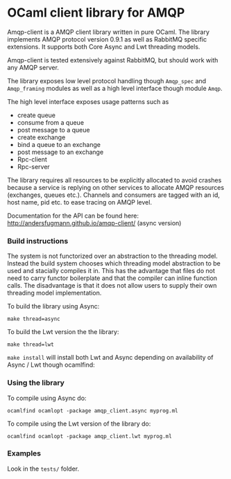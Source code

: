 OCaml client library for AMQP
=============================

Amqp-client is a AMQP client library written in pure OCaml. The
library implements AMQP protocol version 0.9.1 as well as RabbitMQ specific
extensions. It supports both Core Async and Lwt threading models.

Amqp-client is tested extensively against RabbitMQ, but should work
with any AMQP server.

The library exposes low level protocol handling though ```Amqp_spec```
and ```Amqp_framing``` modules as well as a high level interface
though module ```Amqp```.

The high level interface exposes usage patterns such as
 * create queue
 * consume from a queue
 * post message to a queue
 * create exchange
 * bind a queue to an exchange
 * post message to an exchange
 * Rpc-client
 * Rpc-server

The library requires all resources to be explicitly allocated to avoid
crashes because a service is replying on other services to allocate AMQP resources
(exchanges, queues etc.).
Channels and consumers are tagged with an id, host name, pid etc. to ease tracing on AMQP level.

Documentation for the API can be found here:
http://andersfugmann.github.io/amqp-client/ (async version)

### Build instructions
The system is not functorized over an abstraction to the threading model. Instead the
build system chooses which threading model abstraction to be used and stacially compiles it in.
This has the advantage that files do not need to carry functor boilerplate and that the compiler can inline function calls.
The disadvantage is that it does not allow users to supply their own threading model implementation.

To build the library using Async:

```make thread=async```

To build the Lwt version the the library:

```make thread=lwt```

```make install``` will install both Lwt and Async depending on availability of Async / Lwt though ocamlfind:


### Using the library
To compile using Async do:

```ocamlfind ocamlopt -package amqp_client.async myprog.ml```

To compile using the Lwt version of the library do:

```ocamlfind ocamlopt -package amqp_client.lwt myprog.ml```


### Examples
Look in the ```tests/``` folder.

